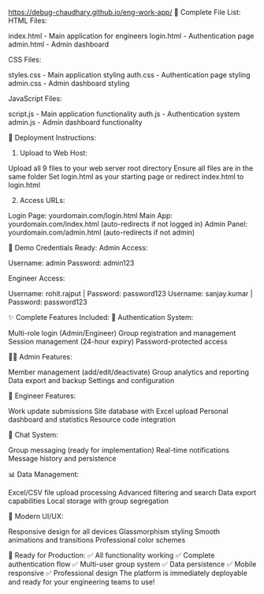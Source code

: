 
 https://debug-chaudhary.github.io/eng-work-app/
📁 Complete File List:
HTML Files:

index.html - Main application for engineers
login.html - Authentication page
admin.html - Admin dashboard

CSS Files:

styles.css - Main application styling
auth.css - Authentication page styling
admin.css - Admin dashboard styling

JavaScript Files:

script.js - Main application functionality
auth.js - Authentication system
admin.js - Admin dashboard functionality

🚀 Deployment Instructions:
1. Upload to Web Host:

Upload all 9 files to your web server root directory
Ensure all files are in the same folder
Set login.html as your starting page or redirect index.html to login.html

2. Access URLs:

Login Page: yourdomain.com/login.html
Main App: yourdomain.com/index.html (auto-redirects if not logged in)
Admin Panel: yourdomain.com/admin.html (auto-redirects if not admin)

🔑 Demo Credentials Ready:
Admin Access:

Username: admin
Password: admin123

Engineer Access:

Username: rohit.rajput | Password: password123
Username: sanjay.kumar | Password: password123

✨ Complete Features Included:
🔐 Authentication System:

Multi-role login (Admin/Engineer)
Group registration and management
Session management (24-hour expiry)
Password-protected access

👨‍💼 Admin Features:

Member management (add/edit/deactivate)
Group analytics and reporting
Data export and backup
Settings and configuration

👷 Engineer Features:

Work update submissions
Site database with Excel upload
Personal dashboard and statistics
Resource code integration

💬 Chat System:

Group messaging (ready for implementation)
Real-time notifications
Message history and persistence

📊 Data Management:

Excel/CSV file upload processing
Advanced filtering and search
Data export capabilities
Local storage with group segregation

📱 Modern UI/UX:

Responsive design for all devices
Glassmorphism styling
Smooth animations and transitions
Professional color schemes

🎯 Ready for Production:
✅ All functionality working
✅ Complete authentication flow
✅ Multi-user group system
✅ Data persistence
✅ Mobile responsive
✅ Professional design
The platform is immediately deployable and ready for your engineering teams to use!
